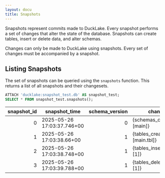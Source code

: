 ```yaml
---
layout: docu
title: Snapshots
---
```


Snapshots represent commits made to DuckLake.
Every snapshot performs a set of changes that alter the state of the database.
Snapshots can create tables, insert or delete data, and alter schemas.

Changes can only be made to DuckLake using snapshots.
Every set of changes must be accompanied by a snapshot.

## Listing Snapshots

The set of snapshots can be queried using the `snapshots` function.
This returns a list of all snapshots and their changesets.

```sql
ATTACH 'ducklake:snapshot_test.db' AS snapshot_test;
SELECT * FROM snapshot_test.snapshots();
```

| snapshot_id |       snapshot_time        | schema_version |           changes           |
|------------:|----------------------------|---------------:|-----------------------------|
| 0           | 2025-05-26 17:03:37.746+00 | 0              | {schemas_created=[main]}    |
| 1           | 2025-05-26 17:03:38.66+00  | 1              | {tables_created=[main.tbl]} |
| 2           | 2025-05-26 17:03:38.748+00 | 1              | {tables_inserted_into=[1]}  |
| 3           | 2025-05-26 17:03:39.788+00 | 1              | {tables_deleted_from=[1]}   |
